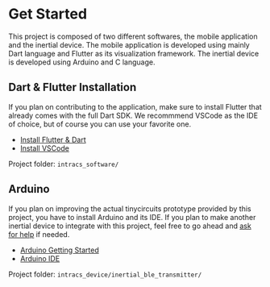 # Get Started

This project is composed of two different softwares, the mobile application and the inertial device. The mobile application is developed using mainly Dart language and Flutter as its visualization framework. The inertial device is developed using Arduino and C language.

## Dart & Flutter Installation

If you plan on contributing to the application, make sure to install Flutter that already comes with the full Dart SDK. We recommmend VSCode as the IDE of choice, but of course you can use your favorite one.

* [Install Flutter & Dart](https://flutter.dev/get-started/)
* [Install VSCode](https://code.visualstudio.com/docs/setup/setup-overview)

Project folder: `intracs_software/`

## Arduino 

If you plan on improving the actual tinycircuits prototype provided by this project, you have to install Arduino and its IDE. If you plan to make another inertial device to integrate with this project, feel free to go ahead and [ask for help](SUPPORT.md) if needed.

* [Arduino Getting Started](https://www.arduino.cc/en/Guide)
* [Arduino IDE](https://www.arduino.cc/en/software)

Project folder: `intracs_device/inertial_ble_transmitter/`